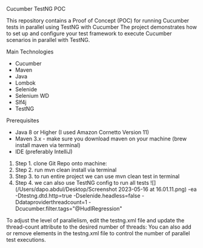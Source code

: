 Cucumber TestNG POC

This repository contains a Proof of Concept (POC) for running Cucumber tests in parallel using TestNG with Cucumber
The project demonstrates how to set up and configure your test framework to execute Cucumber scenarios in parallel with
TestNG.

Main Technologies
* Cucumber
* Maven
* Java
* Lombok
* Selenide
* Selenium WD
* Slf4j
* TestNG

Prerequisites
* Java 8 or Higher (I used Amazon Cornetto Version 11)
* Maven 3.x - make sure you download maven on your machine (brew install maven via terminal)
* IDE (preferably IntelliJ)

1. Step 1. clone Git Repo onto machine:
2. Step 2. run mvn clean install via terminal
3. Step 3. to run entire project we can use mvn clean test in terminal  
4. Step 4. we can also use TestNG config to run all tests ![](/Users/dapo.abdul/Desktop/Screenshot 2023-05-16 at 16.01.11.png)
   -ea
   -Dtestng.dtd.http=true
   -Dselenide.headless=false
   -Ddataproviderthreadcount=1
   -Dcucumber.filter.tags="@HudlRegression"

To adjust the level of parallelism, edit the testng.xml file and update the thread-count attribute to the desired number of threads:
<suite name="Hudl Parallel Suite" verbose="1" parallel="tests" thread-count="5"> You can also add or remove elements in the testng.xml file to control the number of parallel test executions.